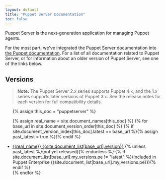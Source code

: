 ```yaml
---
layout: default
title: "Puppet Server Documentation"
toc: false
---
```


Puppet Server is the next-generation application for managing Puppet agents.

For the most part, we've integrated the Puppet Server documentation into [the Puppet documentation](/puppet/latest/). For a list of all documentation related to Puppet Server, or for information about an older version of Puppet Server, see one of the links below.

## Versions

> **Note:** The Puppet Server 2.x series supports Puppet 4.x, and the 1.x series supports later versions of Puppet 3.x. See the release notes for each version for full compatibility details.

<ul>
{% assign this_doc = "puppetserver" %}

{% assign real_name = site.document_names[this_doc] %}
{% for base_url in site.document_version_order[this_doc] %}
{% if site.document_version_index[this_doc].latest == base_url %}{% assign past_latest = true %}{% endif %}
<li>
<a href="{{base_url}}">{{real_name}} {{site.document_list[base_url].version}}</a>
{% unless past_latest %}(not yet released){% endunless %}
{% if site.document_list[base_url].my_versions.pe != "latest" %}(Included in Puppet Enterprise {{site.document_list[base_url].my_versions.pe}}){% endif %}
</li>
{% endfor %}
</ul>

